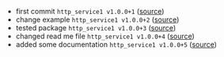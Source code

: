 - first commit `http_service1 v1.0.0+1` ([source](https://github.com/Eldar2021/http_service/tree/main))
- change example `http_service1 v1.0.0+2` ([source](https://github.com/Eldar2021/http_service))
- tested package `http_service1 v1.0.0+3` ([source](https://github.com/Eldar2021/http_service))
- changed read me file `http_service1 v1.0.0+4` ([source](https://github.com/Eldar2021/http_service))
- added some documentation `http_service1 v1.0.0+5` ([source](https://github.com/Eldar2021/http_service))